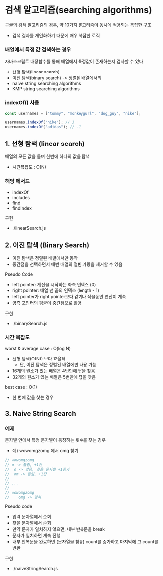 # 검색 알고리즘(searching algorithms)

구글의 검색 알고리즘의 경우, 약 10가지 알고리즘이 동시에 적용되는 복잡한 구조

- 검색 결과를 개인화하기 때문에 매우 복잡한 로직

### 배열에서 특정 값 검색하는 경우

자바스크립트 내장함수를 통해 배열에서 특정값이 존재하는지 검사할 수 있다

- 선형 탐색(linear search)
- 이진 탐색(binary search) -> 정렬된 배열에서의
- naive string searching algorithms
- KMP string searching algorithms

### indexOf() 사용

```js
const usernames = ["tommy", "monkeygurl", "dog_guy", "nike"];

usernames.indexOf("nike"); // 3
usernames.indexOf("adidas"); // -1
```

## 1. 선형 탐색 (linear search)

배열의 모든 값을 돌며 한번에 하나의 값을 탐색

- 시간복잡도 : O(N)

### 해당 메서드

- indexOf
- includes
- find
- findIndex

구현

- ./linearSearch.js

## 2. 이진 탐색 (Binary Search)

- 이진 탐색은 정렬된 배열에서만 동작
- 중간점을 선택하면서 매번 배열의 절반 가량을 제거할 수 있음

Pseudo Code

- left pointer: 계산을 시작하는 좌측 인덱스 (0)
- right pointer: 배열 맨 끝의 인덱스 (length - 1)
- left pointer가 right pointer보다 같거나 작을동안 연산이 계속
- 양측 포인터의 평균이 중간점으로 활용

구현

- ./binarySearch.js

### 시간 복잡도

worst & average case : O(log N)

- 선형 탐색(O(N)) 보다 효율적
  - 단, 이진 탐색은 정렬된 배열에만 사용 가능
- 16개의 원소가 있는 배열은 4번만에 답을 찾음
- 32개의 원소가 있는 배열은 5번만에 답을 찾음

best case : O(1)

- 한 번에 값을 찾는 경우

## 3. Naive String Search

### 예제

문자열 안에서 특정 문자열이 등장하는 횟수를 찾는 경우

- 예) wowomgzomg 에서 omg 찾기

```js
// wowomgzomg
// o -> 틀림, +1칸
//  o -> 맞음, 찾을 문자열 +1증가
//  om -> 틀림, +1칸
//
// ...
//
// wowomgzomg
//    omg -> 일치
```

Pseudo code

- 입력 문자열에서 순회
- 찾을 문자열에서 순회
- 만약 문자가 일치하지 않으면, 내부 반복문을 break
- 문자가 일치하면 계속 진행
- 내부 반복문을 완료하면 (문자열을 찾음) count를 증가하고 마지막에 그 count를 반환

구현

- ./naiveStringSearch.js
